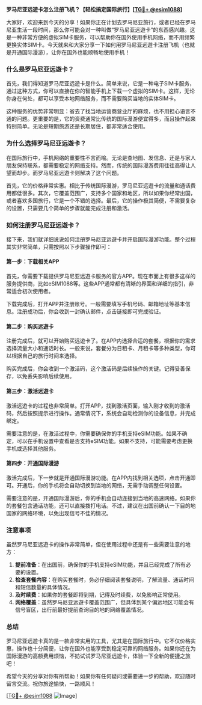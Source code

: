 **罗马尼亚远遊卡怎么注册飞机？【轻松搞定国际旅行】[[TG💪+ @esim1088](https://t.me/s/esim1088)]**

大家好，欢迎来到今天的分享！如果你正在计划去罗马尼亚旅行，或者已经在罗马尼亚生活一段时间，那么你可能会对一种叫做“罗马尼亚远遊卡”的东西感兴趣。这是一种非常方便的虚拟SIM卡服务，可以帮助你在国外使用手机网络，而不用频繁更换实体SIM卡。今天就来和大家分享一下如何用罗马尼亚远遊卡注册飞机（也就是开通国际漫游），让你在国外也能顺畅地使用手机！

### **什么是罗马尼亚远遊卡？**
首先，我们得知道罗马尼亚远遊卡是什么。简单来说，它是一种电子SIM卡服务，通过这种方式，你可以直接在你的智能手机上下载一个虚拟的SIM卡。这样，无论你身在何处，都可以享受本地网络服务，而不需要购买当地的实体SIM卡。

这种服务的优势非常明显：省去了找当地运营商营业厅的麻烦，也不用担心语言不通的问题。更重要的是，它的资费通常比传统的国际漫游便宜得多，而且操作起来特别简单。无论是短期旅游还是长期居住，都非常适合使用。

### **为什么选择罗马尼亚远遊卡？**
在国际旅行中，手机网络的重要性不言而喻。无论是查地图、发信息、还是与家人朋友保持联系，都需要稳定的网络支持。然而，传统的国际漫游费用往往高得让人望而却步。而罗马尼亚远遊卡则解决了这个问题。

首先，它的价格非常实惠。相比于传统国际漫游，罗马尼亚远遊卡的流量和通话费用都低很多。其次，它覆盖范围广，支持多个国家和地区，所以如果你经常出国，或者喜欢多国旅行，它是一个不错的选择。最后，它的操作极其简便，不需要复杂的设置，只需要几个简单的步骤就能完成注册和激活。

### **如何注册罗马尼亚远遊卡？**
接下来，我们就详细说说如何注册罗马尼亚远遊卡并开启国际漫游功能。整个过程其实非常简单，只需按照以下步骤操作即可：

#### **第一步：下载相关APP**
首先，你需要下载提供罗马尼亚远遊卡服务的官方APP。现在市面上有很多这样的服务提供商，比如eSIM1088等。这些APP通常都有清晰的界面和详细的指引，非常适合初次使用者。

下载完成后，打开APP并注册账号。一般需要填写手机号码、邮箱地址等基本信息。注册成功后，你会收到一封确认邮件，点击链接即可完成验证。

#### **第二步：购买远遊卡**
注册完成后，就可以开始购买远遊卡了。在APP内选择合适的套餐，根据你的需求选择流量大小和通话时长。一般来说，套餐分为日租卡、月租卡等多种类型，你可以根据自己的旅行时间来选择。

购买完成后，你会收到一个激活码，这个激活码是后续操作的关键。记得妥善保存，以免丢失影响后续使用。

#### **第三步：激活远遊卡**
激活远遊卡的过程也非常简单。打开APP，找到激活页面，输入刚才收到的激活码，然后按照提示进行操作。通常情况下，系统会自动检测你的设备信息，并完成绑定。

需要注意的是，在激活过程中，你需要确保你的手机支持eSIM功能。如果不确定，可以在手机设置中查看是否支持eSIM功能。如果不支持，可能需要考虑更换手机或选择其他服务。

#### **第四步：开通国际漫游**
激活完成后，下一步就是开通国际漫游功能。在APP内找到相关选项，点击开通即可。开通后，你的手机将会自动切换到当地的网络，无需手动调整任何设置。

需要注意的是，开通国际漫游后，你的手机会自动连接到当地的高速网络。如果你的套餐包含通话功能，还可以直接拨打电话。不过，建议在出国前确认一下目的地国家的网络环境，以免出现信号不佳的情况。

### **注意事项**
虽然罗马尼亚远遊卡的操作非常简单，但在使用过程中还是有一些需要注意的地方：

1. **提前准备**：在出国前，确保你的手机支持eSIM功能，并且已经完成了所有必要的设置。
2. **检查套餐内容**：在购买套餐时，务必仔细阅读套餐说明，了解流量、通话时间和短信数量的具体情况。
3. **及时续费**：如果你的套餐即将到期，记得及时续费，以免影响正常使用。
4. **网络覆盖**：虽然罗马尼亚远遊卡覆盖范围广，但具体到某个偏远地区可能会有信号盲区，出行前最好提前查询目的地的网络覆盖情况。

### **总结**
罗马尼亚远遊卡真的是一款非常实用的工具，尤其是在国际旅行中。它不仅价格实惠，操作也十分简便，让你在国外也能享受到稳定可靠的网络服务。如果你还在为国际漫游的高额费用烦恼，不妨试试罗马尼亚远遊卡，体验一下全新的便捷之旅吧！

希望今天的分享对你有所帮助！如果你有任何疑问或需要进一步的帮助，欢迎随时留言交流。祝你旅途愉快，一路顺风！

[[TG💪+ @esim1088](https://t.me/s/esim1088) ![Image](https://i.postimg.cc/4NQfJmqS/Snipaste-2025-05-13-00-14-12.png)]